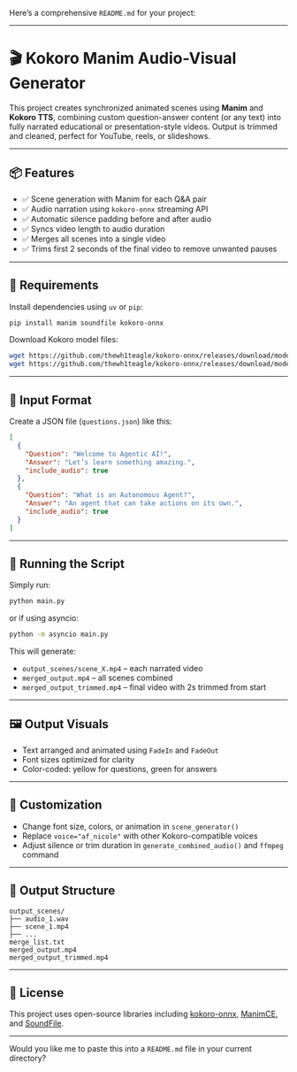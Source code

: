 Here’s a comprehensive `README.md` for your project:

---

# 🎬 Kokoro Manim Audio-Visual Generator

This project creates synchronized animated scenes using **Manim** and **Kokoro TTS**, combining custom question-answer content (or any text) into fully narrated educational or presentation-style videos. Output is trimmed and cleaned, perfect for YouTube, reels, or slideshows.

---

## 📦 Features

- ✅ Scene generation with Manim for each Q&A pair
- ✅ Audio narration using `kokoro-onnx` streaming API
- ✅ Automatic silence padding before and after audio
- ✅ Syncs video length to audio duration
- ✅ Merges all scenes into a single video
- ✅ Trims first 2 seconds of the final video to remove unwanted pauses

---

## 🧰 Requirements

Install dependencies using `uv` or `pip`:

```bash
pip install manim soundfile kokoro-onnx
```

Download Kokoro model files:

```bash
wget https://github.com/thewh1teagle/kokoro-onnx/releases/download/model-files-v1.0/kokoro-v1.0.onnx
wget https://github.com/thewh1teagle/kokoro-onnx/releases/download/model-files-v1.0/voices-v1.0.bin
```

---

## 📁 Input Format

Create a JSON file (`questions.json`) like this:

```json
[
  {
    "Question": "Welcome to Agentic AI!",
    "Answer": "Let’s learn something amazing.",
    "include_audio": true
  },
  {
    "Question": "What is an Autonomous Agent?",
    "Answer": "An agent that can take actions on its own.",
    "include_audio": true
  }
]
```

---

## 🚀 Running the Script

Simply run:

```bash
python main.py
```

or if using asyncio:

```bash
python -m asyncio main.py
```

This will generate:
- `output_scenes/scene_X.mp4` – each narrated video
- `merged_output.mp4` – all scenes combined
- `merged_output_trimmed.mp4` – final video with 2s trimmed from start

---

## 🖼️ Output Visuals

- Text arranged and animated using `FadeIn` and `FadeOut`
- Font sizes optimized for clarity
- Color-coded: yellow for questions, green for answers

---

## 🧠 Customization

- Change font size, colors, or animation in `scene_generator()`
- Replace `voice="af_nicole"` with other Kokoro-compatible voices
- Adjust silence or trim duration in `generate_combined_audio()` and `ffmpeg` command

---

## 📂 Output Structure

```
output_scenes/
├── audio_1.wav
├── scene_1.mp4
├── ...
merge_list.txt
merged_output.mp4
merged_output_trimmed.mp4
```

---

## 📜 License

This project uses open-source libraries including [kokoro-onnx](https://github.com/thewh1teagle/kokoro-onnx), [ManimCE](https://docs.manim.community/), and [SoundFile](https://pysoundfile.readthedocs.io/).

---

Would you like me to paste this into a `README.md` file in your current directory?
